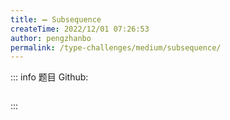 ```yaml
---
title: ➖ Subsequence
createTime: 2022/12/01 07:26:53
author: pengzhanbo
permalink: /type-challenges/medium/subsequence/
---
```


::: info 题目
Github: []()

```ts
```
:::
